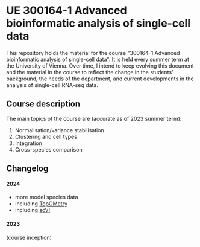 # UE 300164-1 Advanced bioinformatic analysis of single-cell data

This repository holds the material for the course "300164-1 Advanced bioinformatic analysis of
single-cell data". It is held every summer term at the University of Vienna. Over time, I intend to
keep evolving this document and the material in the course to reflect the change in the students'
background, the needs of the department, and current developments in the analysis of single-cell
RNA-seq data.

## Course description

The main topics of the course are (accurate as of 2023 summer term):

1. Normalisation/variance stabilisation
2. Clustering and cell types
3. Integration
4. Cross-species comparison

## Changelog

#### 2024

- more model species data
- including [TopOMetry](https://www.biorxiv.org/content/10.1101/2022.03.14.484134v2.full)
- including [scVI](https://scvi-tools.org)

#### 2023

(course inception)